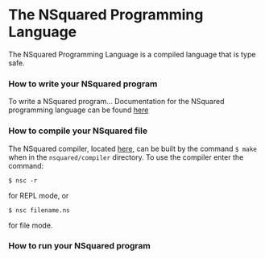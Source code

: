 # The NSquared Programming Language
The NSquared Programming Language is a compiled language that is type safe.

### How to write your NSquared program
To write a NSquared program...
Documentation for the NSquared programming language can be found [here](docs/language/README.md)

### How to compile your NSquared file
The NSquared compiler, located [here](docs/compiler/README.md), can be built by the command `$ make` when in the `nsquared/compiler` directory. To use the compiler enter the command:
```
$ nsc -r
``` 
for REPL mode, or
```
$ nsc filename.ns
```
for file mode.

### How to run your NSquared program
